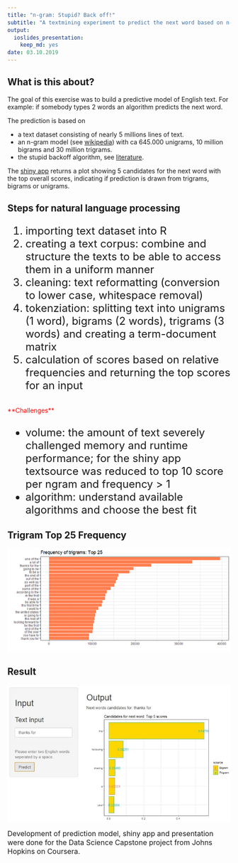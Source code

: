 ```yaml
---
title: "n-gram: Stupid? Back off!"
subtitle: "A textmining experiment to predict the next word based on n-grams and the stupid backoff algorithm."
output: 
  ioslides_presentation: 
    keep_md: yes
date: 03.10.2019
---
```




## What is this about?
The goal of this exercise was to build a predictive model of English text.
For example: if somebody types 2 words an algorithm predicts the next word.

The prediction is based on

- a text dataset consisting of nearly 5 millions lines of text. 
- an n-gram model (see [wikipedia](https://en.wikipedia.org/wiki/N-gram)) with ca 645.000 unigrams, 10 million bigrams and 30 million trigrams.
- the stupid backoff algorithm, see [literature](https://www.aclweb.org/anthology/D07-1090.pdf).

The [shiny app](https://hn317.shinyapps.io/ShinyNgram/) returns a plot showing 5 candidates for the next word with the top overall scores, indicating if prediction is drawn from trigrams, bigrams or unigrams.


## Steps for natural language processing
<font size="5">

1. importing text dataset into R
2. creating a text corpus: combine and structure the texts to be able to access them in a uniform manner
3. cleaning: text reformatting (conversion to lower case, whitespace removal)
4. tokenziation: splitting text into unigrams (1 word), bigrams (2 words), trigrams (3 words) and creating a term-document matrix
5. calculation of scores based on relative frequencies and returning the top scores for an input
</font>

<span style="color:red">
**Challenges**
</span>
<font size="5">

- volume: the amount of text severely challenged memory and runtime performance; for the shiny app textsource was reduced to top 10 score per ngram and frequency > 1 
- algorithm: understand available algorithms and choose the best fit

</font>

## Trigram Top 25 Frequency

![](TrigramF.png)

## Result

![](ShinyPredictNextWord.jpg)

<font size="3">
Development of prediction model, shiny app and presentation were done for the Data Science Capstone project  from Johns Hopkins on Coursera.
</font>
